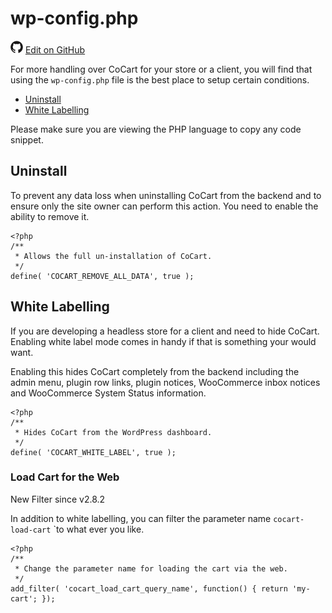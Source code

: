 # wp-config.php #

<img src="images/github.svg" width="20" height="20" alt="GitHub Mark Logo"> [Edit on GitHub](https://github.com/co-cart/co-cart-docs/blob/master/source/includes/_wp-config.md)

For more handling over CoCart for your store or a client, you will find that using the `wp-config.php` file is the best place to setup certain conditions.

* [Uninstall](#wp-config-php-uninstall)
* [White Labelling](#wp-config-php-white-labelling)

<aside class="notice">
Please make sure you are viewing the PHP language to copy any code snippet.
</aside>

## Uninstall ##

To prevent any data loss when uninstalling CoCart from the backend and to ensure only the site owner can perform this action. You need to enable the ability to remove it.

```php--contants
<?php
/**
 * Allows the full un-installation of CoCart.
 */
define( 'COCART_REMOVE_ALL_DATA', true );
```

## White Labelling ##

If you are developing a headless store for a client and need to hide CoCart. Enabling white label mode comes in handy if that is something your would want.

Enabling this hides CoCart completely from the backend including the admin menu, plugin row links, plugin notices, WooCommerce inbox notices and WooCommerce System Status information.

```php--contants
<?php
/**
 * Hides CoCart from the WordPress dashboard.
 */
define( 'COCART_WHITE_LABEL', true );
```

<div style="clear: both;"></div>

### Load Cart for the Web ###

<span class="new">New Filter since v2.8.2</span>

In addition to white labelling, you can filter the parameter name `cocart-load-cart` `to what ever you like.

```php--filter
<?php
/**
 * Change the parameter name for loading the cart via the web.
 */
add_filter( 'cocart_load_cart_query_name', function() { return 'my-cart'; });
```
